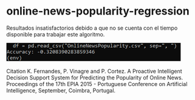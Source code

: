 # online-news-popularity-regression

Resultados insatisfactorios debido a que no se cuenta con el tiempo disponible para trabajar este algoritmo.

![alt text](https://github.com/eildgc/online-news-popularity-regression/blob/master/images/acc_result.png?raw=true)


Citation
K. Fernandes, P. Vinagre and P. Cortez. A Proactive Intelligent Decision Support System for Predicting the Popularity of Online News. Proceedings of the 17th EPIA 2015 - Portuguese Conference on Artificial Intelligence, September, Coimbra, Portugal.

